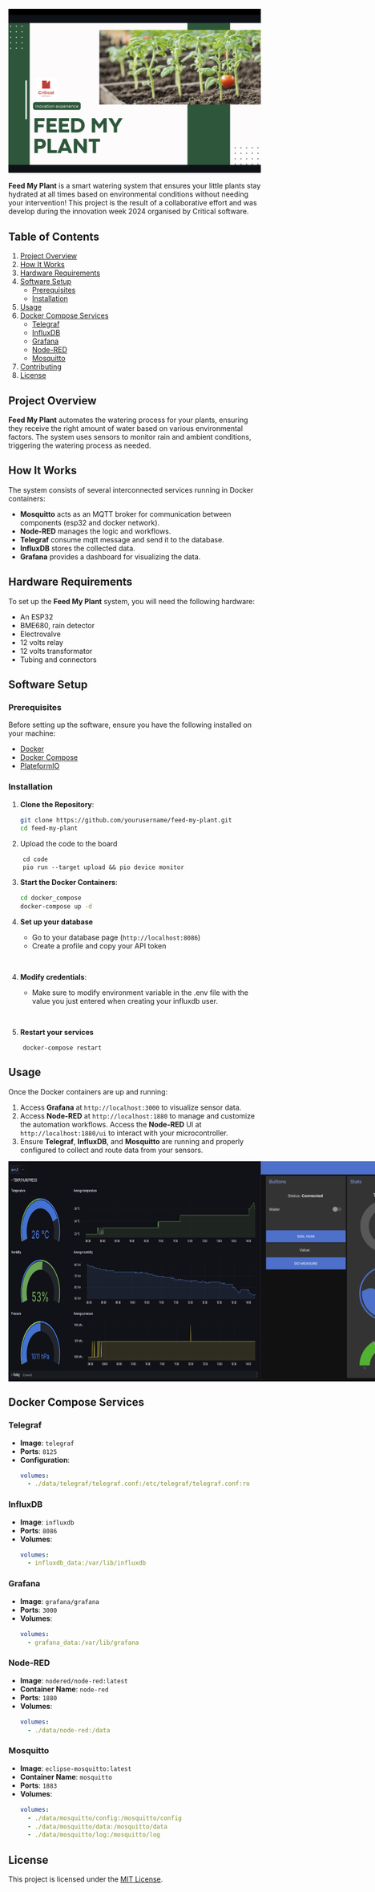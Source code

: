 ![Alt text](cover.png)

**Feed My Plant** is a smart watering system that ensures your little plants stay hydrated at all times based on environmental conditions without needing your intervention! This project is the result of a collaborative effort and was develop during the innovation week 2024 organised by Critical software.

## Table of Contents
1. [Project Overview](#project-overview)
2. [How It Works](#how-it-works)
3. [Hardware Requirements](#hardware-requirements)
4. [Software Setup](#software-setup)
    - [Prerequisites](#prerequisites)
    - [Installation](#installation)
5. [Usage](#usage)
6. [Docker Compose Services](#docker-compose-services)
    - [Telegraf](#telegraf)
    - [InfluxDB](#influxdb)
    - [Grafana](#grafana)
    - [Node-RED](#node-red)
    - [Mosquitto](#mosquitto)
7. [Contributing](#contributing)
8. [License](#license)

## Project Overview

**Feed My Plant** automates the watering process for your plants, ensuring they receive the right amount of water based on various environmental factors. The system uses sensors to monitor rain and ambient conditions, triggering the watering process as needed.

## How It Works

The system consists of several interconnected services running in Docker containers:
- **Mosquitto** acts as an MQTT broker for communication between components (esp32 and docker network).
- **Node-RED** manages the logic and workflows.
- **Telegraf** consume mqtt message and send it to the database.
- **InfluxDB** stores the collected data.
- **Grafana** provides a dashboard for visualizing the data.

## Hardware Requirements

To set up the **Feed My Plant** system, you will need the following hardware:
- An ESP32
- BME680, rain detector
- Electrovalve
- 12 volts relay
- 12 volts transformator
- Tubing and connectors

## Software Setup

### Prerequisites

Before setting up the software, ensure you have the following installed on your machine:
- [Docker](https://docs.docker.com/get-docker/)
- [Docker Compose](https://docs.docker.com/compose/install/)
- [PlateformIO](https://docs.platformio.org/en/latest/core/installation/index.html)

### Installation

1. **Clone the Repository**:
    ```sh
    git clone https://github.com/yourusername/feed-my-plant.git
    cd feed-my-plant
    ```
2. Upload the code to the board
```shell
	cd code
	pio run --target upload && pio device monitor
```
3. **Start the Docker Containers**:
    ```sh
	cd docker_compose
    docker-compose up -d

4. **Set up your database**

	- Go to your database page (`http://localhost:8086`)
	- Create a profile and copy your API token  
<br>

4. **Modify credentials**:

    - Make sure to modify environment variable in the .env file with the value you just entered when creating your influxdb user.  
<br>

5. **Restart your services**
```shell
	docker-compose restart
```

## Usage


Once the Docker containers are up and running:
1. Access **Grafana** at `http://localhost:3000` to visualize sensor data.
2. Access **Node-RED** at `http://localhost:1880` to manage and customize the automation workflows. Access the **Node-RED** UI at `http://localhost:1880/ui` to interact with your microcontroller.
3. Ensure **Telegraf**, **InfluxDB**, and **Mosquitto** are running and properly configured to collect and route data from your sensors.

<div style="display: flex; justify-content: space-between;">
    <img src="grafana_demo.png" alt="Alt text" style="width: 100%;">
    <img src="node_red_ui_demo.png" alt="Alt text" style="width: 100%;">
</div>

## Docker Compose Services

### Telegraf

- **Image**: `telegraf`
- **Ports**: `8125`
- **Configuration**:
    ```yaml
    volumes:
      - ./data/telegraf/telegraf.conf:/etc/telegraf/telegraf.conf:ro
    ```

### InfluxDB

- **Image**: `influxdb`
- **Ports**: `8086`
- **Volumes**:
    ```yaml
    volumes:
      - influxdb_data:/var/lib/influxdb
    ```

### Grafana

- **Image**: `grafana/grafana`
- **Ports**: `3000`
- **Volumes**:
    ```yaml
    volumes:
      - grafana_data:/var/lib/grafana
    ```

### Node-RED

- **Image**: `nodered/node-red:latest`
- **Container Name**: `node-red`
- **Ports**: `1880`
- **Volumes**:
    ```yaml
    volumes:
      - ./data/node-red:/data
    ```

### Mosquitto

- **Image**: `eclipse-mosquitto:latest`
- **Container Name**: `mosquitto`
- **Ports**: `1883`
- **Volumes**:
    ```yaml
    volumes:
      - ./data/mosquitto/config:/mosquitto/config
      - ./data/mosquitto/data:/mosquitto/data
      - ./data/mosquitto/log:/mosquitto/log
    ```

## License

This project is licensed under the [MIT License](LICENSE).
